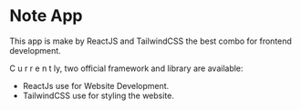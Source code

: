 # Note App

This app is make by ReactJS and TailwindCSS the best combo for frontend development.

C u r r e n t ly, two official framework and library are available:

- ReactJs use for Website Development.
- TailwindCSS use for styling the website.
